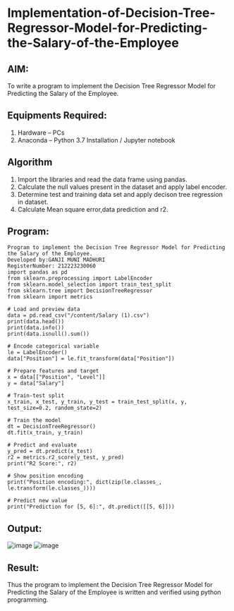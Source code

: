 # Implementation-of-Decision-Tree-Regressor-Model-for-Predicting-the-Salary-of-the-Employee

## AIM:
To write a program to implement the Decision Tree Regressor Model for Predicting the Salary of the Employee.

## Equipments Required:
1. Hardware – PCs
2. Anaconda – Python 3.7 Installation / Jupyter notebook

## Algorithm
1. Import the libraries and read the data frame using pandas.
2. Calculate the null values present in the dataset and apply label encoder.
3. Determine test and training data set and apply decison tree regression in dataset.
4. Calculate Mean square error,data prediction and r2.

## Program:
```
Program to implement the Decision Tree Regressor Model for Predicting the Salary of the Employee.
Developed by:GANJI MUNI MADHURI
RegisterNumber: 212223230060
import pandas as pd
from sklearn.preprocessing import LabelEncoder
from sklearn.model_selection import train_test_split
from sklearn.tree import DecisionTreeRegressor
from sklearn import metrics

# Load and preview data
data = pd.read_csv("/content/Salary (1).csv")
print(data.head())
print(data.info())
print(data.isnull().sum())

# Encode categorical variable
le = LabelEncoder()
data["Position"] = le.fit_transform(data["Position"])

# Prepare features and target
x = data[["Position", "Level"]]
y = data["Salary"]

# Train-test split
x_train, x_test, y_train, y_test = train_test_split(x, y, test_size=0.2, random_state=2)

# Train the model
dt = DecisionTreeRegressor()
dt.fit(x_train, y_train)

# Predict and evaluate
y_pred = dt.predict(x_test)
r2 = metrics.r2_score(y_test, y_pred)
print("R2 Score:", r2)

# Show position encoding
print("Position encoding:", dict(zip(le.classes_, le.transform(le.classes_))))

# Predict new value
print("Prediction for [5, 6]:", dt.predict([[5, 6]]))
```
## Output:
![image](https://github.com/user-attachments/assets/d662ad78-580e-46c2-90ac-7a7c72114ebf)
![image](https://github.com/user-attachments/assets/f17b99c2-84ec-4f6b-83b0-092a11ec2375)


## Result:
Thus the program to implement the Decision Tree Regressor Model for Predicting the Salary of the Employee is written and verified using python programming.
